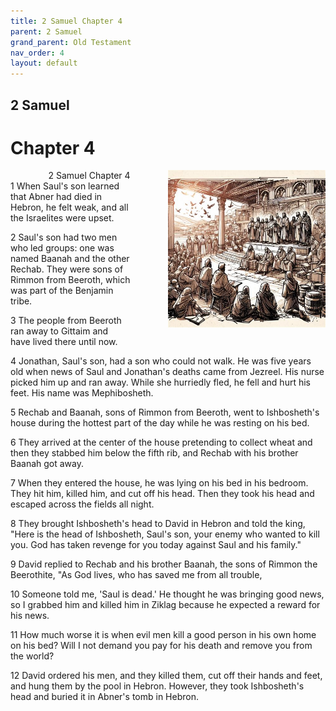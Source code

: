 ```yaml
---
title: 2 Samuel Chapter 4
parent: 2 Samuel
grand_parent: Old Testament
nav_order: 4
layout: default
---
```


## 2 Samuel

# Chapter 4

<div style="clear: both; text-align: right;">
    <img src="/assets/Image/2 Samuel/500/4.jpg" alt="2 Samuel Chapter 4" class="chapter-image" style="max-width: 50%; height: auto; float: right; margin: 0 0 10px 10px; padding-left: 10%;">
    <figcaption style="font-size: 14px;">2 Samuel Chapter 4</figcaption>
</div>
1 When Saul's son learned that Abner had died in Hebron, he felt weak, and all the Israelites were upset.

2 Saul's son had two men who led groups: one was named Baanah and the other Rechab. They were sons of Rimmon from Beeroth, which was part of the Benjamin tribe.

3 The people from Beeroth ran away to Gittaim and have lived there until now.

4 Jonathan, Saul's son, had a son who could not walk. He was five years old when news of Saul and Jonathan's deaths came from Jezreel. His nurse picked him up and ran away. While she hurriedly fled, he fell and hurt his feet. His name was Mephibosheth.

5 Rechab and Baanah, sons of Rimmon from Beeroth, went to Ishbosheth's house during the hottest part of the day while he was resting on his bed.

6 They arrived at the center of the house pretending to collect wheat and then they stabbed him below the fifth rib, and Rechab with his brother Baanah got away.

7 When they entered the house, he was lying on his bed in his bedroom. They hit him, killed him, and cut off his head. Then they took his head and escaped across the fields all night.

8 They brought Ishbosheth's head to David in Hebron and told the king, "Here is the head of Ishbosheth, Saul's son, your enemy who wanted to kill you. God has taken revenge for you today against Saul and his family."

9 David replied to Rechab and his brother Baanah, the sons of Rimmon the Beerothite, "As God lives, who has saved me from all trouble,

10 Someone told me, 'Saul is dead.' He thought he was bringing good news, so I grabbed him and killed him in Ziklag because he expected a reward for his news.

11 How much worse it is when evil men kill a good person in his own home on his bed? Will I not demand you pay for his death and remove you from the world?

12 David ordered his men, and they killed them, cut off their hands and feet, and hung them by the pool in Hebron. However, they took Ishbosheth's head and buried it in Abner's tomb in Hebron.


